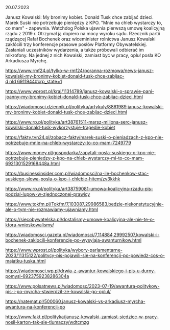 20.07.2023

Janusz Kowalski: My bronimy kobiet. Donald Tusk chce zabijać dzieci. Marek Suski nie potrzebuje pieniędzy z KPO. "Mnie na chleb wystarczy to, co mam" - zapewnia. Watchdog Polska ujawnia pierwszą umowę koalicyjną rządu z 2019 r. Otrzymał ją dopiero na mocy wyroku sądu. Rzecznik partii rządzącej Rafał Bochenek oraz wiceminister rolnictwa Janusz Kowalski zakłócili trzy konferencje prasowe posłów Platformy Obywatelskiej. Zasłaniali uczestników wydarzenia, a także próbowali odbierać im mikrofony. Na jednej z nich Kowalski, zamiast być w pracy, opluł posła KO Arkadiusza Myrchę.

https://www.rmf24.pl/tylko-w-rmf24/poranna-rozmowa/news-janusz-kowalski-my-bronimy-kobiet-donald-tusk-chce-zabijac-d,nId,6911944#crp_state=1

https://www.wprost.pl/kraj/11314789/janusz-kowalski-o-sprawie-pani-joanny-my-bronimy-kobiet-donald-tusk-chce-zabijac-dzieci.html

https://wiadomosci.dziennik.pl/polityka/artykuly/8861989,janusz-kowalski-my-bronimy-kobiet-donald-tusk-chce-zabijac-dzieci.html

https://www.rp.pl/polityka/art38761511-marsz-miliona-serc-janusz-kowalski-donald-tusk-wykorzystuje-tragedie-kobiet

https://fakty.tvn24.pl/zobacz-fakty/marek-suski-o-pieniadzach-z-kpo-nie-potrzebuje-mnie-na-chleb-wystarczy-to-co-mam-7249779

https://www.money.pl/gospodarka/zapytali-posla-suskiego-o-kpo-nie-potrzebuje-pieniedzy-z-kpo-na-chleb-wystarczy-mi-to-co-mam-6921301529168448a.html

https://businessinsider.com.pl/wiadomosci/na-ile-bochenkow-stac-suskiego-slowa-posla-o-kpo-i-chlebie-hitem/zv3kkhk

https://www.rp.pl/polityka/art38759081-umowa-koalicyjna-rzadu-pis-podzial-lupow-w-zjednoczonej-prawicy

https://www.tokfm.pl/Tokfm/7,103087,29986583,bedzie-niekonstytucyjnie-ale-o-tym-nie-rozmawiamy-ujawniamy.html

https://siecobywatelska.pl/dostalismy-umowe-koalicyjna-ale-nie-te-o-ktora-wnioskowalismy/

https://wiadomosci.gazeta.pl/wiadomosci/7,114884,29992507,kowalski-i-bochenek-zaklocili-konferencje-po-wysylaja-awanturnikow.html

https://www.wprost.pl/polityka/wybory-parlamentarne-2023/11315122/politycy-pis-pojawili-sie-na-konferencji-po-powiedz-cos-o-majatku-tuska.html

https://wiadomosci.wp.pl/drwia-z-awantur-kowalskiego-i-pis-u-durny-pomysl-6923759238286304a

https://www.polsatnews.pl/wiadomosc/2023-07-19/awantura-politykow-pis-i-po-myrcha-stwierdzil-ze-kowalski-go-oplul/

https://natemat.pl/500060,janusz-kowalski-vs-arkadiusz-myrcha-awantura-na-konferencji-po

https://www.fakt.pl/polityka/janusz-kowalski-zamiast-siedziec-w-pracy-nosil-karton-tak-sie-tlumaczy/wdtcmzg